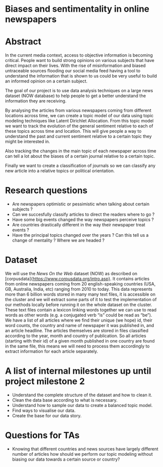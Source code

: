 # Biases and sentimentality in online newspapers

# Abstract

In the current media context, access to objective information is becoming critical. People want to build strong opinions on various subjects that have direct impact on their lives. With the rise of misinformation and biased untraceable sources flooding our social media feed having a tool to understand the information that is shown to us could be very useful to build an informed opinion on a certain subject.

The goal of our project is to use data analysis techniques on a large news dataset (NOW database) to help people to get a better understand the information they are receiving.

By analysing the articles from various newspapers coming from different locations across time, we can create a topic model of our data using topic modeling techniques like Latent Dirichlet Allocation. From this topic model we want to track the evolution of the general sentiment relative to each of these topics across time and location. This will give people a way to understand the past and current sentiment relative to a certain topic they might be interested in. 

Also tracking the changes in the main topic of each newspaper across time can tell a lot about the biases of a certain journal relative to a certain topic. 

Finally we want to create a classification of journals so we can classify any new article into a relative topics or political orientation. 

# Research questions
- Are newspapers optimistic or pessimistic when talking about certain subjects ?
- Can we succesfully classify articles to direct the readers where to go ?
- Have some big events changed the way newspapers perceive topics ?
- Are countries drastically different in the way their newspaper treat events ?
- Have the principal topics changed over the years ? Can this tell us a change of mentality ? Where we are headed ?
 

# Dataset
We will use the *News On the Web* dataset (NOW) as described on  [corpusdata]{https://www.corpusdata.org/intro.asp}. It contains articles from online newspapers coming from 20 english-speaking countries (USA, GB, Australia, India, etc) ranging from 2010 to today. This data represents more than 6 billion words stored in many many text files, it is accessible on the cluster and we will extract some parts of it to test the implementation of our methods locally before running it on the whole dataset on the cluster.
These text files contain a lexicon linking words together we can use to read words as other words (e.g. a conjugated verb “is” could be read as “be”). We have a list of all articles where we find their unique (we hope) id, their word counts, the country and name of newspaper it was published in, and an article headline. 
The articles themselves are stored in files classified according to the year, month and country of publication. So all articles (starting with their id) of a given month published in one country are found in the same file, this means we will need to process them accordingly to extract information for each article separately.

# A list of internal milestones up until project milestone 2
- Understand the complete structure of the dataset and how to clean it.
- Clean the data base according to what is necessary.
- Understand how to sample our data to create a balanced topic model.
- Find ways to visualise our data.
- Create the base for our data story.

# Questions for TAs

- Knowing that different countries and news sources have largely different number of articles how should we perform our topic modeling without biasing our data towards a certain source or country?

